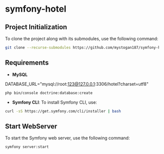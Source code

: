 # symfony-hotel
## Project Initialization

To clone the project along with its submodules, use the following command:

```sh
git clone --recurse-submodules https://github.com/mystogan187/symfony-hotel.git

```

## Requirements

- **MySQL**

DATABASE_URL="mysql://root:123@127.0.0.1:3306/hotel?charset=utf8"
```sh
php bin/console doctrine:database:create
```


- **Symfony CLI**: To install Symfony CLI, use:

```sh
curl -sS https://get.symfony.com/cli/installer | bash
```

## Start WebServer

To start the Symfony web server, use the following command:

```sh
symfony server:start
```